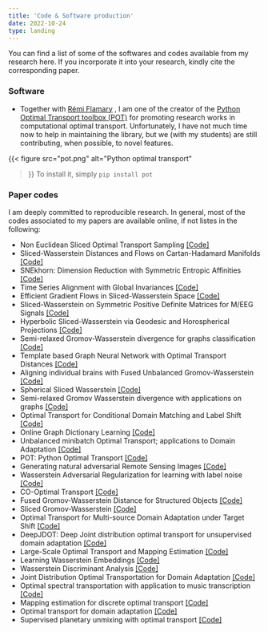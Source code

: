 ```yaml
---
title: 'Code & Software production'
date: 2022-10-24
type: landing
---
```


You can find a list of some of the softwares and codes available from my research here. If you incorporate it into your research, kindly cite the corresponding paper.

### Software
- Together with [Rémi Flamary](https://remi.flamary.com) , I am one of the creator of the [Python Optimal Transport toolbox (POT)](https://pythonot.github.io/) for promoting research works in computational optimal transport. Unfortunately, I have not much time now to help in maintaining the library, but we (with my students) are still contributing, when possible, to novel features.

{{< figure
    src="pot.png"
    alt="Python optimal transport"
>}}
To install it, simply `pip install pot`



### Paper codes
I am deeply committed to reproducible research. In general, most of the codes associated to my papers are available online, if not listes in the following:

- Non Euclidean Sliced Optimal Transport Sampling <a href="https://github.com/baptiste-genest/NESOTS">[Code]</a>
- Sliced-Wasserstein Distances and Flows on Cartan-Hadamard Manifolds <a href="https://github.com/clbonet/Sliced-Wasserstein_Distances_and_Flows_on_Cartan-Hadamard_Manifolds">[Code]</a>
- SNEkhorn: Dimension Reduction with Symmetric Entropic Affinities <a href=" https://github.com/PythonOT/SNEkhorn">[Code]</a>
- Time Series Alignment with Global Invariances <a href=" https://github.com/rtavenar/dtw_gi">[Code]</a>
- Efficient Gradient Flows in Sliced-Wasserstein Space <a href="https://github.com/clbonet/Sliced-Wasserstein_Gradient_Flows">[Code]</a>
- Sliced-Wasserstein on Symmetric Positive Definite Matrices for M/EEG Signals <a href="https://github.com/clbonet/SPDSW">[Code]</a>
- Hyperbolic Sliced-Wasserstein via Geodesic and Horospherical Projections <a href="https://github.com/clbonet/Hyperbolic_Sliced-Wasserstein_via_Geodesic_and_Horospherical_Projections">[Code]</a>
- Semi-relaxed Gromov-Wasserstein divergence for graphs classification <a href=" https://github.com/cedricvincentcuaz/srGW">[Code]</a>
- Template based Graph Neural Network with Optimal Transport   Distances <a href=" https://openreview.net/attachment?id=seYcx6CqPe&name=supplementary_material">[Code]</a>
-  Aligning individual brains with Fused Unbalanced Gromov-Wasserstein <a href=" https://github.com/alexisthual/fugw">[Code]</a>
- Spherical Sliced Wasserstein <a href="https://github.com/clbonet/Spherical_Sliced-Wasserstein">[Code]</a>
- Semi-relaxed Gromov Wasserstein divergence with applications on graphs <a href=" https://github.com/cedricvincentcuaz/srGW">[Code]</a>
- Optimal Transport for Conditional Domain Matching and Label Shift <a href=" https://github.com/arakotom/mars_domain_adaptation">[Code]</a>
- Online Graph Dictionary Learning <a href=" https://github.com/cedricvincentcuaz/GDL">[Code]</a>
- Unbalanced minibatch Optimal Transport; applications to Domain Adaptation <a href=" https://github.com/kilianFatras/JUMBOT">[Code]</a>
- POT: Python Optimal Transport <a href=" https://github.com/PythonOT/POT">[Code]</a>
- Generating natural adversarial Remote Sensing Images <a href=" https://github.com/PythonOT/ARWGAN">[Code]</a>
- Wasserstein Adversarial Regularization for learning with label noise <a href=" https://github.com/bbdamodaran/WAR">[Code]</a>
- CO-Optimal Transport <a href=" https://github.com/PythonOT/COOT">[Code]</a>
- Fused Gromov-Wasserstein Distance for Structured Objects <a href="https://pythonot.github.io/gen_modules/ot.gromov.html#ot.gromov.fused_gromov_wasserstein">[Code]</a>
- Sliced Gromov-Wasserstein <a href="https://github.com/kilianFatras/minibatch_Wasserstein">[Code]</a>
- Optimal Transport for Multi-source Domain Adaptation under Target Shift <a href=" https://github.com/ievred/JCPOT">[Code]</a>
- DeepJDOT: Deep Joint distribution optimal transport for unsupervised domain adaptation <a href=" https://github.com/bbdamodaran/deepJDOT">[Code]</a>
- Large-Scale Optimal Transport and Mapping Estimation <a href="https://github.com/vivienseguy/Large-Scale-OT">[Code]</a>
- Learning Wasserstein Embeddings <a href="https://github.com/mducoffe/Learning-Wasserstein-Embeddings">[Code]</a>
-  Wasserstein Discriminant Analysis <a href="https://github.com/rflamary/POT/blob/master/ot/dr.py#L110">[Code]</a>
- Joint Distribution Optimal Transportation for Domain Adaptation <a href=" https://github.com/rflamary/JDOT">[Code]</a>
- Optimal spectral transportation with application to music transcription <a href=" https://github.com/rflamary/OST">[Code]</a>
-  Mapping estimation for discrete optimal transport <a href=" https://github.com/rflamary/POT">[Code]</a>
- Optimal transport for domain adaptation <a href="https://github.com/rflamary/POT/ot/da.py">[Code]</a>
- Supervised planetary unmixing with optimal transport <a href="https://github.com/rflamary/POT/blob/master/ot/bregman.py#L916">[Code]</a>